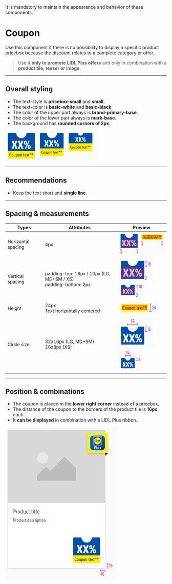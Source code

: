 <AlertWarning alertHeadline="Not modifiable">
 It is mandatory to maintain the appearance and behavior of these components.
</AlertWarning>

# Coupon

Use this component if there is no possibility to display a specific product pricebox because the discount relates to a complete category or offer.

> Use it **only to promote LIDL Plus offers**  and only in combination with a **product tile, teaser or image**.

---

## Overall styling

- The text-style is **pricebox-small** and **small**.
- The text-color is **basic-white** and **basic-black**.
- The color of the upper part always is **brand-primary-base**.
- The color of the lower part always is **mark-base**.
- The background has **rounded corners of 2px**.

![LIDL Plus: coupon](assets/variants/coupon@1x.png)

---

## Recommendations

- Keep the text short and **single line**.

---

## Spacing & measurements

| Types | Attributes | Preview |
|---|---|---|
| Horizontal spacing | 4px | ![Horizontal spacing (LG)](assets/measurements/LG/horizontal-spacing@1x.png) |
| Vertical spacing | padding-top: 18px / 10px (LG, MD+SM / XS)<br>padding-bottom: 2px| ![Vertical spacing (LG)](assets/measurements/LG/vertical-spacing@1x.png) ![Vertical spacing (XS)](assets/measurements/XS/vertical-spacing@1x.png)|
| Height | 24px<br>Text horizontally centered | ![Height (LG)](assets/measurements/LG/height@1x.png) |
| Circle size | 32x16px (LG, MD+SM)<br>16x8px (XS) | ![Size: cut out (LG)](assets/measurements/LG/top@1x.png) ![Size: cut out (XS)](assets/measurements/XS/top@1x.png) |

---

## Position & combinations

- The coupon is placed in the **lower right corner** instead of a pricebox.
- The distance of the coupon to the borders of the product tile is **16px** each.
- It **can be displayed** in combination with a LIDL Plus ribbon.

![position](assets/position/coupon@1x.png)

